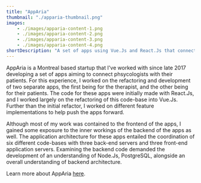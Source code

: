 ```yaml
---
title: "AppAria"
thumbnail: "./apparia-thumbnail.png"
images: 
    - ./images/apparia-content-1.png
    - ./images/apparia-content-2.png
    - ./images/apparia-content-3.png
    - ./images/apparia-content-4.png
shortDescription: "A set of apps using Vue.Js and React.Js that connect Therapists to their patients."
---
```


AppAria is a Montreal based startup that I've worked with since late 2017 developing a set of apps aiming to connect phsycologists with their patients. For this experience, I worked on the refactoring and development of two separate apps, the first being for the therapist, and the other being for their patients. The code for these apps were initially made with React.Js, and I worked largely on the refactoring of this code-base into Vue.Js. Further than the initial refactor, I worked on different feature implementations to help push the apps forward.

Although most of my work was contained to the frontend of the apps, I gained some exposure to the inner workings of the backend of the apps as well. The application architecture for these apps entailed the coordination of six different code-bases with three back-end servers and three front-end application servers. Examining the backend code demanded the development of an understanding of Node.Js, PostgreSQL, alongside an overall understanding of backend architecture.

Learn more about AppAria <a href="https://www.apparia.ca/" target="_blank">here</a>.
